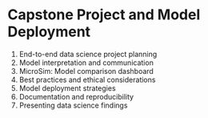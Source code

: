 # Capstone Project and Model Deployment

1. End-to-end data science project planning
2. Model interpretation and communication
3. MicroSim: Model comparison dashboard
4. Best practices and ethical considerations
5. Model deployment strategies
6. Documentation and reproducibility
7. Presenting data science findings